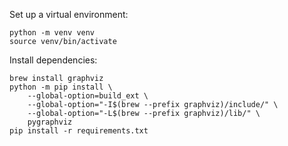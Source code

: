 Set up a virtual environment:
```shell
python -m venv venv
source venv/bin/activate
```
Install dependencies:
```shell
brew install graphviz
python -m pip install \
    --global-option=build_ext \
    --global-option="-I$(brew --prefix graphviz)/include/" \
    --global-option="-L$(brew --prefix graphviz)/lib/" \
    pygraphviz
pip install -r requirements.txt
```